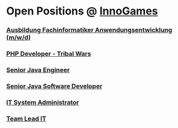 # Open Positions @ [InnoGames](https://www.innogames.com/career/detail/job?s=github_jobs_repo)

### [Ausbildung Fachinformatiker Anwendungsentwicklung \(m/w/d\)](ausbildung-fachinformatiker-anwendungsentwicklung-m-w-d.md)
### [PHP Developer - Tribal Wars](php-developer-tribal-wars.md)
### [Senior Java Engineer](senior-java-engineer.md)
### [Senior Java Software Developer](senior-java-software-developer.md)
### [IT System Administrator](it-system-administrator.md)
### [Team Lead IT](team-lead-it.md)
